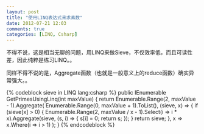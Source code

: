 ```yaml
---
layout: post
title: "使用LINQ表达式来求素数"
date: 2012-07-21 12:03
comments: true
categories: [LINQ, Csharp]
---
```


不得不说，这是相当无聊的问题，用LINQ来做Sieve，不仅效率低，而且可读性差，因此纯粹是练习LINQ。。

同样不得不说的是，Aggregate函数（也就是一般意义上的reduce函数）确实异常强大。。

{% codeblock sieve in LINQ lang:csharp %}
public IEnumerable<int> GetPrimesUsingLinq(int maxValue)
{
    return Enumerable.Range(2, maxValue - 1).Aggregate(
        Enumerable.Range(0, maxValue + 1).ToList(),
        (sieve, x) =>
        {
            if (sieve[x] > 0)
            {
                Enumerable.Range(2, maxValue / x - 1).Select(i => i * x).Aggregate(sieve, (s, i) => { s[i] = 0; return s; });
            }
            return sieve;
        },
        x => x.Where(i => i > 1)
    );
}
{% endcodeblock %}
